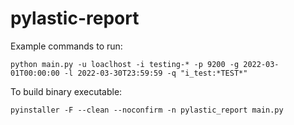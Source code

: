 # pylastic-report

Example commands to run:

````shell
python main.py -u loaclhost -i testing-* -p 9200 -g 2022-03-01T00:00:00 -l 2022-03-30T23:59:59 -q "i_test:*TEST*"
````

To build binary executable:

````shell
pyinstaller -F --clean --noconfirm -n pylastic_report main.py
````
